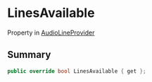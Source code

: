 # LinesAvailable

Property in [AudioLineProvider](./)

## Summary

```csharp
public override bool LinesAvailable { get };
```
